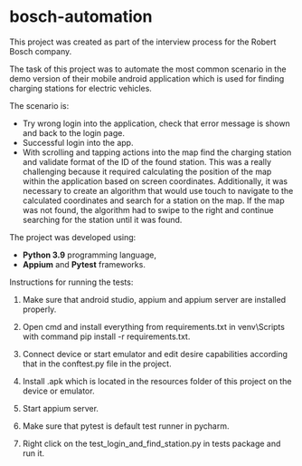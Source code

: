 # bosch-automation
This project was created as part of the interview process for the Robert Bosch company.

The task of this project was to automate the most common scenario in the demo version of their mobile android application
which is used for finding charging stations for electric vehicles.

The scenario is:
- Try wrong login into the application, check that error message is shown and back to the login page.
- Successful login into the app.
- With scrolling and tapping actions into the map find the charging station and validate format of the ID of the found station. 
This was a really challenging because it required calculating the position of the map within the application based on screen coordinates. Additionally, it was necessary to create an algorithm that would use touch to navigate to the calculated coordinates and search for a station on the map. If the map was not found, the algorithm had to swipe to the right and continue searching for the station until it was found.

The project was developed using:
- **Python 3.9** programming language,
- **Appium** and **Pytest** frameworks.

Instructions for running the tests:

1. Make sure that android studio, appium and appium server are installed properly.

2. Open cmd and install everything from requirements.txt in venv\Scripts with command pip install -r requirements.txt.

3. Connect device or start emulator and edit desire capabilities according that in the
conftest.py file in the project.

4. Install .apk which is located in the resources folder of this project on the device or emulator.

5. Start appium server.

6. Make sure that pytest is default test runner in pycharm.

7. Right click on the test_login_and_find_station.py in tests package and run it.

